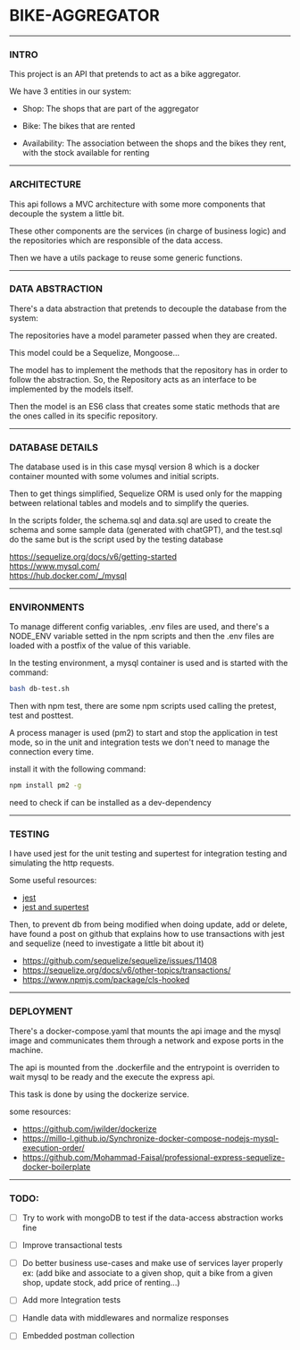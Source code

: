 # BIKE-AGGREGATOR

---

### INTRO

This project is an API that pretends to act as a bike aggregator.

We have 3 entities in our system:

- Shop: The shops that are part of the aggregator

- Bike: The bikes that are rented

- Availability: The association between the shops and the bikes they rent, with the stock available for renting

---

### ARCHITECTURE

This api follows a MVC architecture with some more components that decouple the system a little bit.

These other components are the services (in charge of business logic) and the repositories which are responsible of the data access.

Then we have a utils package to reuse some generic functions.

---

### DATA ABSTRACTION

There's a data abstraction that pretends to decouple the database from the system:

The repositories have a model parameter passed when they are created.

This model could be a Sequelize, Mongoose... 

The model has to implement the methods that the repository has in order to follow the abstraction. So, the Repository acts as an interface to be implemented by the models itself.

Then the model is an ES6 class that creates some static methods that are the ones called in its specific repository.

---

### DATABASE DETAILS

The database used is in this case mysql version 8 which is a docker container mounted with some volumes and initial scripts.

Then to get things simplified, Sequelize ORM is used only for the mapping between relational tables and models and to simplify the queries.

In the scripts folder, the schema.sql and data.sql are used to create the schema and some sample data (generated with chatGPT), and the test.sql do the same but is the script used by the testing database

https://sequelize.org/docs/v6/getting-started<br>
https://www.mysql.com/ <br>
https://hub.docker.com/_/mysql<br>

---

### ENVIRONMENTS

To manage different config variables, .env files are used, and there's a NODE_ENV variable setted in the npm scripts and then the .env files are loaded with a postfix of the value of this variable.

In the testing environment, a mysql container is used and is started with the command:

```bash
bash db-test.sh
```
Then with npm test, there are some npm scripts used calling the pretest, test and posttest.

A process manager is used (pm2) to start and stop the application in test mode, so in the unit and integration tests we don't need to manage the connection every time.

install it with the following command:

```bash
npm install pm2 -g
```
need to check if can be installed as a dev-dependency

---

### TESTING

I have used jest for the unit testing and supertest for integration testing and simulating the http requests.

Some useful resources:
- <a href="https://jestjs.io/docs/getting-started">jest</a>
- <a href="https://www.albertgao.xyz/2017/05/24/how-to-test-expressjs-with-jest-and-supertest/">jest and supertest</a>

Then, to prevent db from being modified when doing update, add or delete, have found a post on github 
that explains how to use transactions with jest and sequelize (need to investigate a little bit about it)

- https://github.com/sequelize/sequelize/issues/11408
- https://sequelize.org/docs/v6/other-topics/transactions/
- https://www.npmjs.com/package/cls-hooked
---

### DEPLOYMENT

There's a docker-compose.yaml that mounts the api image and the mysql image and communicates them
through a network and expose ports in the machine.

The api is mounted from the .dockerfile and the entrypoint is overriden to wait mysql to be ready and the execute the express api.

This task is done by using the dockerize service.

some resources:

- https://github.com/jwilder/dockerize
- https://millo-l.github.io/Synchronize-docker-compose-nodejs-mysql-execution-order/
- https://github.com/Mohammad-Faisal/professional-express-sequelize-docker-boilerplate

---
### TODO:

- [ ] Try to work with mongoDB to test if the data-access abstraction works fine

- [ ] Improve transactional tests

- [ ] Do better business use-cases and make use of services layer properly
      ex: (add bike and associate to a given shop, quit a bike from a given shop, update stock, add price of renting...)

- [ ] Add more Integration tests

- [ ] Handle data with middlewares and normalize responses

- [ ] Embedded postman collection





